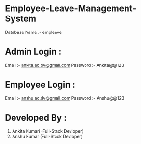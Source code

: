 # Employee-Leave-Management-System
Database Name :- empleave

# Admin Login :

Email       :- ankita.ac.dv@gmail.com
Password    :- Ankita@@123

# Employee Login :

Email       :- anshu.ac.dv@gmail.com
Password    :- Anshu@@123

# Developed By :

1. Ankita Kumari (Full-Stack Devloper)
2. Anshu Kumar (Full-Stack Devloper)